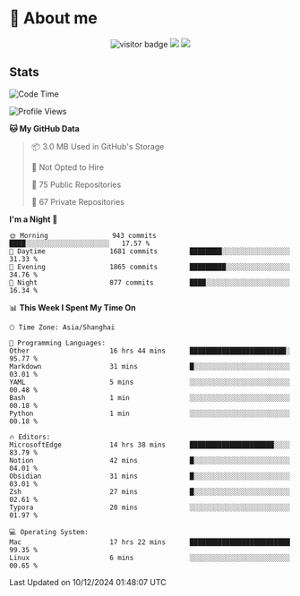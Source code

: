 <!-- ![](https://youpai.roccoshi.top/img/20200804214216.png) -->

# 🧐 About me
 
<p align="center">
<img src="https://visitor-badge.laobi.icu/badge?page_id=Lincest.Lincest&title=hits" alt="visitor badge"/>
<a href="mailto:imroccoshi@gmail.com"><img src="https://img.shields.io/badge/gmail-imroccoshi%40gmail.com-red"></a>
<a href="https://blog.roccoshi.top"><img src="https://img.shields.io/badge/blog-roccoshi-green"></a>
</p>

## Stats

<!--START_SECTION:waka-->
![Code Time](http://img.shields.io/badge/Code%20Time-1%2C765%20hrs%2034%20mins-blue)

![Profile Views](http://img.shields.io/badge/Profile%20Views-0-blue)

**🐱 My GitHub Data** 

> 📦 3.0 MB Used in GitHub's Storage 
 > 
> 🚫 Not Opted to Hire
 > 
> 📜 75 Public Repositories 
 > 
> 🔑 67 Private Repositories 
 > 
**I'm a Night 🦉** 

```text
🌞 Morning                943 commits         ████░░░░░░░░░░░░░░░░░░░░░   17.57 % 
🌆 Daytime                1681 commits        ████████░░░░░░░░░░░░░░░░░   31.33 % 
🌃 Evening                1865 commits        █████████░░░░░░░░░░░░░░░░   34.76 % 
🌙 Night                  877 commits         ████░░░░░░░░░░░░░░░░░░░░░   16.34 % 
```


📊 **This Week I Spent My Time On** 

```text
🕑︎ Time Zone: Asia/Shanghai

💬 Programming Languages: 
Other                    16 hrs 44 mins      ████████████████████████░   95.77 % 
Markdown                 31 mins             █░░░░░░░░░░░░░░░░░░░░░░░░   03.01 % 
YAML                     5 mins              ░░░░░░░░░░░░░░░░░░░░░░░░░   00.48 % 
Bash                     1 min               ░░░░░░░░░░░░░░░░░░░░░░░░░   00.18 % 
Python                   1 min               ░░░░░░░░░░░░░░░░░░░░░░░░░   00.18 % 

🔥 Editors: 
MicrosoftEdge            14 hrs 38 mins      █████████████████████░░░░   83.79 % 
Notion                   42 mins             █░░░░░░░░░░░░░░░░░░░░░░░░   04.01 % 
Obsidian                 31 mins             █░░░░░░░░░░░░░░░░░░░░░░░░   03.01 % 
Zsh                      27 mins             █░░░░░░░░░░░░░░░░░░░░░░░░   02.61 % 
Typora                   20 mins             ░░░░░░░░░░░░░░░░░░░░░░░░░   01.97 % 

💻 Operating System: 
Mac                      17 hrs 22 mins      █████████████████████████   99.35 % 
Linux                    6 mins              ░░░░░░░░░░░░░░░░░░░░░░░░░   00.65 % 
```


 Last Updated on 10/12/2024 01:48:07 UTC
<!--END_SECTION:waka-->


